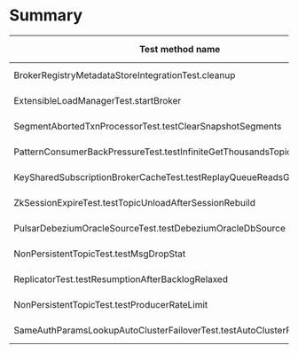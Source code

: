 # Summary

Test method name | Failures | Report | Search issues | Create issue | Fixed by |
---------------- | -------- | ------ | ------------- | ------------ | -------- |
BrokerRegistryMetadataStoreIntegrationTest.cleanup | 3 | [Report](./org.apache.pulsar.broker.loadbalance.extensions.BrokerRegistryMetadataStoreIntegrationTest.cleanup.md) | [Issues](https://github.com/apache/pulsar/issues?q=BrokerRegistryMetadataStoreIntegrationTest%20cleanup) | [Create issue](https://github.com/apache/pulsar/issues/new?template=flaky-test.yml&confirmSearch=true&title=Flaky-test%3A+BrokerRegistryMetadataStoreIntegrationTest.cleanup&failureUrl=https%3A%2F%2Fgithub.com%2Fapache%2Fpulsar%2Factions%2Fruns%2F18802878674%2Fjob%2F53653078467%23step%3A11%3A676&stacktrace=%5BERROR%5D+org.apache.pulsar.broker.loadbalance.extensions.BrokerRegistryMetadataStoreIntegrationTest.cleanup+--+Time+elapsed%3A+11.19+s+%3C%3C%3C+FAILURE%21%0Ajava.lang.RuntimeException%3A+Broker+took+10272ms+to+close%0A%09at+org.apache.pulsar.broker.loadbalance.extensions.BrokerRegistryIntegrationTest.cleanup%28BrokerRegistryIntegrationTest.java%3A73%29%0A%09at+java.base%2Fjdk.internal.reflect.DirectMethodHandleAccessor.invoke%28DirectMethodHandleAccessor.java%3A103%29%0A%09at+java.base%2Fjava.lang.reflect.Method.invoke%28Method.java%3A580%29%0A%09at+org.testng.internal.invokers.MethodInvocationHelper.invokeMethod%28MethodInvocationHelper.java%3A139%29%0A%09at+org.testng.internal.invokers.MethodInvocationHelper.invokeMethodConsideringTimeout%28MethodInvocationHelper.java%3A69%29%0A%09at+org.testng.internal.invokers.ConfigInvoker.invokeConfigurationMethod%28ConfigInvoker.java%3A361%29%0A%09at+org.testng.internal.invokers.ConfigInvoker.invokeConfigurations%28ConfigInvoker.java%3A296%29%0A%09at+org.testng.internal.invokers.TestMethodWorker.invokeAfterClassMethods%28TestMethodWorker.java%3A222%29%0A%09at+org.testng.internal.invokers.TestMethodWorker.run%28TestMethodWorker.java%3A131%29%0A%09at+java.base%2Fjava.util.ArrayList.forEach%28ArrayList.java%3A1596%29%0A%09at+org.testng.TestRunner.privateRun%28TestRunner.java%3A829%29%0A%09at+org.testng.TestRunner.run%28TestRunner.java%3A602%29%0A%09at+org.testng.SuiteRunner.runTest%28SuiteRunner.java%3A437%29%0A%09at+org.testng.SuiteRunner.runSequentially%28SuiteRunner.java%3A431%29%0A%09at+org.testng.SuiteRunner.privateRun%28SuiteRunner.java%3A391%29%0A%09at+org.testng.SuiteRunner.run%28SuiteRunner.java%3A330%29%0A%09at+org.testng.SuiteRunnerWorker.runSuite%28SuiteRunnerWorker.java%3A52%29%0A%09at+org.testng.SuiteRunnerWorker.run%28SuiteRunnerWorker.java%3A95%29%0A%09at+org.testng.TestNG.runSuitesSequentially%28TestNG.java%3A1256%29%0A%09at+org.testng.TestNG.runSuitesLocally%28TestNG.java%3A1176%29%0A%09at+org.testng.TestNG.runSuites%28TestNG.java%3A1099%29%0A%09at+org.testng.TestNG.run%28TestNG.java%3A1067%29%0A%09at+org.apache.maven.surefire.testng.TestNGExecutor.run%28TestNGExecutor.java%3A155%29%0A%09at+org.apache.maven.surefire.testng.TestNGDirectoryTestSuite.executeSingleClass%28TestNGDirectoryTestSuite.java%3A102%29%0A%09at+org.apache.maven.surefire.testng.TestNGDirectoryTestSuite.executeLazy%28TestNGDirectoryTestSuite.java%3A117%29%0A%09at+org.apache.maven.surefire.testng.TestNGDirectoryTestSuite.execute%28TestNGDirectoryTestSuite.java%3A86%29%0A%09at+org.apache.maven.surefire.testng.TestNGProvider.invoke%28TestNGProvider.java%3A137%29%0A%09at+org.apache.maven.surefire.booter.ForkedBooter.runSuitesInProcess%28ForkedBooter.java%3A385%29) | |
ExtensibleLoadManagerTest.startBroker | 2 | [Report](./org.apache.pulsar.tests.integration.loadbalance.ExtensibleLoadManagerTest.startBroker.md) | [Issues](https://github.com/apache/pulsar/issues?q=ExtensibleLoadManagerTest%20startBroker) | [Create issue](https://github.com/apache/pulsar/issues/new?template=flaky-test.yml&confirmSearch=true&title=Flaky-test%3A+ExtensibleLoadManagerTest.startBroker&failureUrl=https%3A%2F%2Fgithub.com%2Fapache%2Fpulsar%2Factions%2Fruns%2F18715764552%2Fjob%2F53376572012%23step%3A12%3A212&stacktrace=%5BERROR%5D+org.apache.pulsar.tests.integration.loadbalance.ExtensibleLoadManagerTest.startBroker+--+Time+elapsed%3A+146.3+s+%3C%3C%3C+FAILURE%21%0Aorg.awaitility.core.ConditionTimeoutException%3A+Condition+org.apache.pulsar.tests.integration.loadbalance.ExtensibleLoadManagerTest%24%24Lambda%2F0x0000000100725108+was+not+fulfilled+within+2+minutes.%0A%09at+org.awaitility.core.ConditionAwaiter.await%28ConditionAwaiter.java%3A167%29%0A%09at+org.awaitility.core.CallableCondition.await%28CallableCondition.java%3A78%29%0A%09at+org.awaitility.core.CallableCondition.await%28CallableCondition.java%3A26%29%0A%09at+org.awaitility.core.ConditionFactory.until%28ConditionFactory.java%3A985%29%0A%09at+org.awaitility.core.ConditionFactory.until%28ConditionFactory.java%3A954%29%0A%09at+org.apache.pulsar.tests.integration.loadbalance.ExtensibleLoadManagerTest.startBroker%28ExtensibleLoadManagerTest.java%3A145%29%0A%09at+java.base%2Fjdk.internal.reflect.DirectMethodHandleAccessor.invoke%28DirectMethodHandleAccessor.java%3A103%29%0A%09at+java.base%2Fjava.lang.reflect.Method.invoke%28Method.java%3A580%29%0A%09at+org.testng.internal.invokers.MethodInvocationHelper.invokeMethod%28MethodInvocationHelper.java%3A139%29%0A%09at+org.testng.internal.invokers.MethodInvocationHelper.invokeMethodConsideringTimeout%28MethodInvocationHelper.java%3A69%29%0A%09at+org.testng.internal.invokers.ConfigInvoker.invokeConfigurationMethod%28ConfigInvoker.java%3A361%29%0A%09at+org.testng.internal.invokers.ConfigInvoker.invokeConfigurations%28ConfigInvoker.java%3A296%29%0A%09at+org.testng.internal.invokers.TestInvoker.runConfigMethods%28TestInvoker.java%3A823%29%0A%09at+org.testng.internal.invokers.TestInvoker.invokeMethod%28TestInvoker.java%3A590%29%0A%09at+org.testng.internal.invokers.TestInvoker.invokeTestMethod%28TestInvoker.java%3A221%29%0A%09at+org.testng.internal.invokers.MethodRunner.runInSequence%28MethodRunner.java%3A50%29%0A%09at+org.testng.internal.invokers.TestInvoker%24MethodInvocationAgent.invoke%28TestInvoker.java%3A969%29%0A%09at+org.testng.internal.invokers.TestInvoker.invokeTestMethods%28TestInvoker.java%3A194%29%0A%09at+org.testng.internal.invokers.TestMethodWorker.invokeTestMethods%28TestMethodWorker.java%3A148%29%0A%09at+org.testng.internal.invokers.TestMethodWorker.run%28TestMethodWorker.java%3A128%29%0A%09at+java.base%2Fjava.util.ArrayList.forEach%28ArrayList.java%3A1596%29%0A%09at+org.testng.TestRunner.privateRun%28TestRunner.java%3A829%29%0A%09at+org.testng.TestRunner.run%28TestRunner.java%3A602%29%0A%09at+org.testng.SuiteRunner.runTest%28SuiteRunner.java%3A437%29%0A%09at+org.testng.SuiteRunner.runSequentially%28SuiteRunner.java%3A431%29%0A%09at+org.testng.SuiteRunner.privateRun%28SuiteRunner.java%3A391%29%0A%09at+org.testng.SuiteRunner.run%28SuiteRunner.java%3A330%29%0A%09at+org.testng.SuiteRunnerWorker.runSuite%28SuiteRunnerWorker.java%3A52%29) | |
SegmentAbortedTxnProcessorTest.testClearSnapshotSegments | 2 | [Report](./org.apache.pulsar.broker.transaction.SegmentAbortedTxnProcessorTest.testClearSnapshotSegments.md) | [Issues](https://github.com/apache/pulsar/issues?q=SegmentAbortedTxnProcessorTest%20testClearSnapshotSegments) | [Create issue](https://github.com/apache/pulsar/issues/new?template=flaky-test.yml&confirmSearch=true&title=Flaky-test%3A+SegmentAbortedTxnProcessorTest.testClearSnapshotSegments&failureUrl=https%3A%2F%2Fgithub.com%2Fapache%2Fpulsar%2Factions%2Fruns%2F18706863180%2Fjob%2F53347156979%23step%3A11%3A1181&stacktrace=%5BERROR%5D+org.apache.pulsar.broker.transaction.SegmentAbortedTxnProcessorTest.testClearSnapshotSegments+--+Time+elapsed%3A+10.06+s+%3C%3C%3C+FAILURE%21%0Aorg.awaitility.core.ConditionTimeoutException%3A+Assertion+condition+defined+as+a+org.apache.pulsar.broker.transaction.SegmentAbortedTxnProcessorTest+expected%3A%3C1%3E+but+was%3A%3C2%3E+within+10+seconds.%0A%09at+org.awaitility.core.ConditionAwaiter.await%28ConditionAwaiter.java%3A167%29%0A%09at+org.awaitility.core.AssertionCondition.await%28AssertionCondition.java%3A119%29%0A%09at+org.awaitility.core.AssertionCondition.await%28AssertionCondition.java%3A31%29%0A%09at+org.awaitility.core.ConditionFactory.until%28ConditionFactory.java%3A985%29%0A%09at+org.awaitility.core.ConditionFactory.untilAsserted%28ConditionFactory.java%3A769%29%0A%09at+org.apache.pulsar.broker.transaction.SegmentAbortedTxnProcessorTest.testClearSnapshotSegments%28SegmentAbortedTxnProcessorTest.java%3A221%29%0A%09at+java.base%2Fjdk.internal.reflect.NativeMethodAccessorImpl.invoke0%28Native+Method%29%0A%09at+java.base%2Fjdk.internal.reflect.NativeMethodAccessorImpl.invoke%28NativeMethodAccessorImpl.java%3A77%29%0A%09at+java.base%2Fjdk.internal.reflect.DelegatingMethodAccessorImpl.invoke%28DelegatingMethodAccessorImpl.java%3A43%29%0A%09at+java.base%2Fjava.lang.reflect.Method.invoke%28Method.java%3A569%29%0A%09at+org.testng.internal.invokers.MethodInvocationHelper.invokeMethod%28MethodInvocationHelper.java%3A139%29%0A%09at+org.testng.internal.invokers.InvokeMethodRunnable.runOne%28InvokeMethodRunnable.java%3A47%29%0A%09at+org.testng.internal.invokers.InvokeMethodRunnable.call%28InvokeMethodRunnable.java%3A76%29%0A%09at+org.testng.internal.invokers.InvokeMethodRunnable.call%28InvokeMethodRunnable.java%3A11%29%0A%09at+java.base%2Fjava.util.concurrent.FutureTask.run%28FutureTask.java%3A264%29%0A%09at+java.base%2Fjava.util.concurrent.ThreadPoolExecutor.runWorker%28ThreadPoolExecutor.java%3A1136%29%0A%09at+java.base%2Fjava.util.concurrent.ThreadPoolExecutor%24Worker.run%28ThreadPoolExecutor.java%3A635%29%0A%09at+java.base%2Fjava.lang.Thread.run%28Thread.java%3A840%29%0ACaused+by%3A+java.lang.AssertionError%3A+expected%3A%3C1%3E+but+was%3A%3C2%3E%0A%09at+org.testng.AssertJUnit.fail%28AssertJUnit.java%3A65%29%0A%09at+org.testng.AssertJUnit.failNotEquals%28AssertJUnit.java%3A467%29%0A%09at+org.testng.AssertJUnit.assertEquals%28AssertJUnit.java%3A88%29%0A%09at+org.testng.AssertJUnit.assertEquals%28AssertJUnit.java%3A318%29%0A%09at+org.testng.AssertJUnit.assertEquals%28AssertJUnit.java%3A328%29%0A%09at+org.apache.pulsar.broker.transaction.SegmentAbortedTxnProcessorTest.verifySnapshotSegmentsSize%28SegmentAbortedTxnProcessorTest.java%3A358%29%0A%09at+org.apache.pulsar.broker.transaction.SegmentAbortedTxnProcessorTest.lambda%24testClearSnapshotSegments%243%28SegmentAbortedTxnProcessorTest.java%3A221%29%0A%09at+org.awaitility.core.AssertionCondition.lambda%24new%240%28AssertionCondition.java%3A53%29%0A%09at+org.awaitility.core.ConditionAwaiter%24ConditionPoller.call%28ConditionAwaiter.java%3A248%29) | |
PatternConsumerBackPressureTest.testInfiniteGetThousandsTopics | 2 | [Report](./org.apache.pulsar.client.api.PatternConsumerBackPressureTest.testInfiniteGetThousandsTopics.md) | [Issues](https://github.com/apache/pulsar/issues?q=PatternConsumerBackPressureTest%20testInfiniteGetThousandsTopics) | [Create issue](https://github.com/apache/pulsar/issues/new?template=flaky-test.yml&confirmSearch=true&title=Flaky-test%3A+PatternConsumerBackPressureTest.testInfiniteGetThousandsTopics&failureUrl=https%3A%2F%2Fgithub.com%2Fapache%2Fpulsar%2Factions%2Fruns%2F18771071741%2Fjob%2F53556168299%23step%3A11%3A2512&stacktrace=%5BERROR%5D+org.apache.pulsar.client.api.PatternConsumerBackPressureTest.testInfiniteGetThousandsTopics+--+Time+elapsed%3A+16.54+s+%3C%3C%3C+FAILURE%21%0Aorg.awaitility.core.ConditionTimeoutException%3A+Assertion+condition+defined+as+a+org.apache.pulsar.client.api.PatternConsumerBackPressureTest+expected+%5B2048%5D+but+found+%5B291%5D+within+10+seconds.%0A%09at+org.awaitility.core.ConditionAwaiter.await%28ConditionAwaiter.java%3A167%29%0A%09at+org.awaitility.core.AssertionCondition.await%28AssertionCondition.java%3A119%29%0A%09at+org.awaitility.core.AssertionCondition.await%28AssertionCondition.java%3A31%29%0A%09at+org.awaitility.core.ConditionFactory.until%28ConditionFactory.java%3A985%29%0A%09at+org.awaitility.core.ConditionFactory.untilAsserted%28ConditionFactory.java%3A769%29%0A%09at+org.apache.pulsar.client.api.PatternConsumerBackPressureTest.testInfiniteGetThousandsTopics%28PatternConsumerBackPressureTest.java%3A95%29%0A%09at+java.base%2Fjdk.internal.reflect.NativeMethodAccessorImpl.invoke0%28Native+Method%29%0A%09at+java.base%2Fjdk.internal.reflect.NativeMethodAccessorImpl.invoke%28NativeMethodAccessorImpl.java%3A77%29%0A%09at+java.base%2Fjdk.internal.reflect.DelegatingMethodAccessorImpl.invoke%28DelegatingMethodAccessorImpl.java%3A43%29%0A%09at+java.base%2Fjava.lang.reflect.Method.invoke%28Method.java%3A569%29%0A%09at+org.testng.internal.invokers.MethodInvocationHelper.invokeMethod%28MethodInvocationHelper.java%3A139%29%0A%09at+org.testng.internal.invokers.InvokeMethodRunnable.runOne%28InvokeMethodRunnable.java%3A47%29%0A%09at+org.testng.internal.invokers.InvokeMethodRunnable.call%28InvokeMethodRunnable.java%3A76%29%0A%09at+org.testng.internal.invokers.InvokeMethodRunnable.call%28InvokeMethodRunnable.java%3A11%29%0A%09at+java.base%2Fjava.util.concurrent.FutureTask.run%28FutureTask.java%3A264%29%0A%09at+java.base%2Fjava.util.concurrent.ThreadPoolExecutor.runWorker%28ThreadPoolExecutor.java%3A1136%29%0A%09at+java.base%2Fjava.util.concurrent.ThreadPoolExecutor%24Worker.run%28ThreadPoolExecutor.java%3A635%29%0A%09at+java.base%2Fjava.lang.Thread.run%28Thread.java%3A840%29%0ACaused+by%3A+java.lang.AssertionError%3A+expected+%5B2048%5D+but+found+%5B291%5D%0A%09at+org.testng.Assert.fail%28Assert.java%3A110%29%0A%09at+org.testng.Assert.failNotEquals%28Assert.java%3A1577%29%0A%09at+org.testng.Assert.assertEqualsImpl%28Assert.java%3A149%29%0A%09at+org.testng.Assert.assertEquals%28Assert.java%3A131%29%0A%09at+org.testng.Assert.assertEquals%28Assert.java%3A1418%29%0A%09at+org.testng.Assert.assertEquals%28Assert.java%3A1382%29%0A%09at+org.testng.Assert.assertEquals%28Assert.java%3A1428%29%0A%09at+org.apache.pulsar.client.api.PatternConsumerBackPressureTest.lambda%24testInfiniteGetThousandsTopics%242%28PatternConsumerBackPressureTest.java%3A96%29%0A%09at+org.awaitility.core.AssertionCondition.lambda%24new%240%28AssertionCondition.java%3A53%29) | |
KeySharedSubscriptionBrokerCacheTest.testReplayQueueReadsGettingCached | 2 | [Report](./org.apache.pulsar.client.api.KeySharedSubscriptionBrokerCacheTest.testReplayQueueReadsGettingCached.md) | [Issues](https://github.com/apache/pulsar/issues?q=KeySharedSubscriptionBrokerCacheTest%20testReplayQueueReadsGettingCached) | [Create issue](https://github.com/apache/pulsar/issues/new?template=flaky-test.yml&confirmSearch=true&title=Flaky-test%3A+KeySharedSubscriptionBrokerCacheTest.testReplayQueueReadsGettingCached&failureUrl=https%3A%2F%2Fgithub.com%2Fapache%2Fpulsar%2Factions%2Fruns%2F18831405554%2Fjob%2F53724046160%23step%3A11%3A1475&stacktrace=%5BERROR%5D+org.apache.pulsar.client.api.KeySharedSubscriptionBrokerCacheTest.testReplayQueueReadsGettingCached%5BClassic%5D%284%29+--+Time+elapsed%3A+13.27+s+%3C%3C%3C+FAILURE%21%0Aorg.assertj.core.error.AssertJMultipleFailuresError%3A%0A%0AMultiple+Failures+%281+failure%29%0A--+failure+1+--%0A%5BremainingMessageValues%5D%0AExpecting+empty+but+was%3A+%5B1%2C%0A++++2%2C%0A++++3%2C%0A++++4%2C%0A++++6%2C%0A++++9%2C%0A++++13%2C%0A++++15%2C%0A++++17%2C%0A++++18%2C%0A++++20%2C%0A++++22%2C%0A++++26%2C%0A++++27%2C%0A++++28%2C%0A++++29%2C%0A++++30%2C%0A++++33%2C%0A++++35%2C%0A++++37%2C%0A++++38%2C%0A++++40%2C%0A++++42%2C%0A++++46%2C) | |
ZkSessionExpireTest.testTopicUnloadAfterSessionRebuild | 1 | [Report](./org.apache.pulsar.broker.service.ZkSessionExpireTest.testTopicUnloadAfterSessionRebuild.md) | [Issues](https://github.com/apache/pulsar/issues?q=ZkSessionExpireTest%20testTopicUnloadAfterSessionRebuild) | [Create issue](https://github.com/apache/pulsar/issues/new?template=flaky-test.yml&confirmSearch=true&title=Flaky-test%3A+ZkSessionExpireTest.testTopicUnloadAfterSessionRebuild&failureUrl=https%3A%2F%2Fgithub.com%2Fapache%2Fpulsar%2Factions%2Fruns%2F18739041419%2Fjob%2F53452090800%23step%3A11%3A863&stacktrace=%5BERROR%5D+org.apache.pulsar.broker.service.ZkSessionExpireTest.testTopicUnloadAfterSessionRebuild%5Btrue%2C+class+org.apache.pulsar.broker.service.NetworkErrorTestBase%24PreferExtensibleLoadManager%2C+MetadataStore%5D%284%29+--+Time+elapsed%3A+29.88+s+%3C%3C%3C+FAILURE%21%0Aorg.awaitility.core.ConditionTimeoutException%3A+Assertion+condition+defined+as+a+org.apache.pulsar.broker.service.ZkSessionExpireTest+expected+%5B2%5D+but+found+%5B1%5D+within+10+seconds.%0A%09at+org.awaitility.core.ConditionAwaiter.await%28ConditionAwaiter.java%3A167%29%0A%09at+org.awaitility.core.AssertionCondition.await%28AssertionCondition.java%3A119%29%0A%09at+org.awaitility.core.AssertionCondition.await%28AssertionCondition.java%3A31%29%0A%09at+org.awaitility.core.ConditionFactory.until%28ConditionFactory.java%3A985%29%0A%09at+org.awaitility.core.ConditionFactory.untilAsserted%28ConditionFactory.java%3A769%29%0A%09at+org.apache.pulsar.broker.service.ZkSessionExpireTest.testTopicUnloadAfterSessionRebuild%28ZkSessionExpireTest.java%3A203%29%0A%09at+java.base%2Fjdk.internal.reflect.NativeMethodAccessorImpl.invoke0%28Native+Method%29%0A%09at+java.base%2Fjdk.internal.reflect.NativeMethodAccessorImpl.invoke%28NativeMethodAccessorImpl.java%3A77%29%0A%09at+java.base%2Fjdk.internal.reflect.DelegatingMethodAccessorImpl.invoke%28DelegatingMethodAccessorImpl.java%3A43%29%0A%09at+java.base%2Fjava.lang.reflect.Method.invoke%28Method.java%3A569%29%0A%09at+org.testng.internal.invokers.MethodInvocationHelper.invokeMethod%28MethodInvocationHelper.java%3A139%29%0A%09at+org.testng.internal.invokers.InvokeMethodRunnable.runOne%28InvokeMethodRunnable.java%3A47%29%0A%09at+org.testng.internal.invokers.InvokeMethodRunnable.call%28InvokeMethodRunnable.java%3A76%29%0A%09at+org.testng.internal.invokers.InvokeMethodRunnable.call%28InvokeMethodRunnable.java%3A11%29%0A%09at+java.base%2Fjava.util.concurrent.FutureTask.run%28FutureTask.java%3A264%29%0A%09at+java.base%2Fjava.util.concurrent.ThreadPoolExecutor.runWorker%28ThreadPoolExecutor.java%3A1136%29%0A%09at+java.base%2Fjava.util.concurrent.ThreadPoolExecutor%24Worker.run%28ThreadPoolExecutor.java%3A635%29%0A%09at+java.base%2Fjava.lang.Thread.run%28Thread.java%3A840%29%0ACaused+by%3A+java.lang.AssertionError%3A+expected+%5B2%5D+but+found+%5B1%5D%0A%09at+org.testng.Assert.fail%28Assert.java%3A110%29%0A%09at+org.testng.Assert.failNotEquals%28Assert.java%3A1577%29%0A%09at+org.testng.Assert.assertEqualsImpl%28Assert.java%3A149%29%0A%09at+org.testng.Assert.assertEquals%28Assert.java%3A131%29%0A%09at+org.testng.Assert.assertEquals%28Assert.java%3A1418%29%0A%09at+org.testng.Assert.assertEquals%28Assert.java%3A1382%29%0A%09at+org.testng.Assert.assertEquals%28Assert.java%3A1428%29%0A%09at+org.apache.pulsar.broker.service.ZkSessionExpireTest.lambda%24testTopicUnloadAfterSessionRebuild%244%28ZkSessionExpireTest.java%3A208%29%0A%09at+org.awaitility.core.AssertionCondition.lambda%24new%240%28AssertionCondition.java%3A53%29) | |
PulsarDebeziumOracleSourceTest.testDebeziumOracleDbSource | 1 | [Report](./org.apache.pulsar.tests.integration.io.sources.debezium.PulsarDebeziumOracleSourceTest.testDebeziumOracleDbSource.md) | [Issues](https://github.com/apache/pulsar/issues?q=PulsarDebeziumOracleSourceTest%20testDebeziumOracleDbSource) | [Create issue](https://github.com/apache/pulsar/issues/new?template=flaky-test.yml&confirmSearch=true&title=Flaky-test%3A+PulsarDebeziumOracleSourceTest.testDebeziumOracleDbSource&failureUrl=https%3A%2F%2Fgithub.com%2Fapache%2Fpulsar%2Factions%2Fruns%2F18817729515%2Fjob%2F53689218411%23step%3A12%3A5488&stacktrace=%5BERROR%5D+org.apache.pulsar.tests.integration.io.sources.debezium.PulsarDebeziumOracleSourceTest.testDebeziumOracleDbSource+--+Time+elapsed%3A+1369+s+%3C%3C%3C+FAILURE%21%0Ajava.lang.IllegalStateException%3A+Oracle+did+not+initialize+properly%0A%09at+org.apache.pulsar.tests.integration.io.sources.debezium.DebeziumOracleDbSourceTester.waitForOracleStatus%28DebeziumOracleDbSourceTester.java%3A188%29%0A%09at+org.apache.pulsar.tests.integration.io.sources.debezium.DebeziumOracleDbSourceTester.prepareSource%28DebeziumOracleDbSourceTester.java%3A157%29%0A%09at+org.apache.pulsar.tests.integration.io.sources.PulsarIOSourceRunner.prepareSource%28PulsarIOSourceRunner.java%3A113%29%0A%09at+org.apache.pulsar.tests.integration.io.sources.debezium.PulsarIODebeziumSourceRunner.internalTestSource%28PulsarIODebeziumSourceRunner.java%3A75%29%0A%09at+org.apache.pulsar.tests.integration.io.sources.debezium.PulsarIODebeziumSourceRunner.testSource%28PulsarIODebeziumSourceRunner.java%3A66%29%0A%09at+org.apache.pulsar.tests.integration.io.sources.debezium.PulsarDebeziumOracleSourceTest.testDebeziumOracleDbConnect%28PulsarDebeziumOracleSourceTest.java%3A86%29%0A%09at+org.apache.pulsar.tests.integration.io.sources.debezium.PulsarDebeziumOracleSourceTest.testDebeziumOracleDbSource%28PulsarDebeziumOracleSourceTest.java%3A47%29%0A%09at+java.base%2Fjdk.internal.reflect.DirectMethodHandleAccessor.invoke%28DirectMethodHandleAccessor.java%3A103%29%0A%09at+java.base%2Fjava.lang.reflect.Method.invoke%28Method.java%3A580%29%0A%09at+org.testng.internal.invokers.MethodInvocationHelper.invokeMethod%28MethodInvocationHelper.java%3A139%29%0A%09at+org.testng.internal.invokers.InvokeMethodRunnable.runOne%28InvokeMethodRunnable.java%3A47%29%0A%09at+org.testng.internal.invokers.InvokeMethodRunnable.call%28InvokeMethodRunnable.java%3A76%29%0A%09at+org.testng.internal.invokers.InvokeMethodRunnable.call%28InvokeMethodRunnable.java%3A11%29%0A%09at+java.base%2Fjava.util.concurrent.FutureTask.run%28FutureTask.java%3A317%29%0A%09at+java.base%2Fjava.util.concurrent.ThreadPoolExecutor.runWorker%28ThreadPoolExecutor.java%3A1144%29%0A%09at+java.base%2Fjava.util.concurrent.ThreadPoolExecutor%24Worker.run%28ThreadPoolExecutor.java%3A642%29%0A%09at+java.base%2Fjava.lang.Thread.run%28Thread.java%3A1583%29) | |
NonPersistentTopicTest.testMsgDropStat | 1 | [Report](./org.apache.pulsar.client.api.NonPersistentTopicTest.testMsgDropStat.md) | [Issues](https://github.com/apache/pulsar/issues?q=NonPersistentTopicTest%20testMsgDropStat) | [Create issue](https://github.com/apache/pulsar/issues/new?template=flaky-test.yml&confirmSearch=true&title=Flaky-test%3A+NonPersistentTopicTest.testMsgDropStat&failureUrl=https%3A%2F%2Fgithub.com%2Fapache%2Fpulsar%2Factions%2Fruns%2F18747937935%2Fjob%2F53480679625%23step%3A11%3A1392&stacktrace=%5BERROR%5D+org.apache.pulsar.client.api.NonPersistentTopicTest.testMsgDropStat+--+Time+elapsed%3A+7.101+s+%3C%3C%3C+FAILURE%21%0Ajava.lang.AssertionError%3A+expected+%5Btrue%5D+but+found+%5Bfalse%5D%0A%09at+org.testng.Assert.fail%28Assert.java%3A110%29%0A%09at+org.testng.Assert.failNotEquals%28Assert.java%3A1577%29%0A%09at+org.testng.Assert.assertTrue%28Assert.java%3A56%29%0A%09at+org.testng.Assert.assertTrue%28Assert.java%3A66%29%0A%09at+org.apache.pulsar.client.api.NonPersistentTopicTest.testMsgDropStat%28NonPersistentTopicTest.java%3A905%29%0A%09at+java.base%2Fjdk.internal.reflect.DirectMethodHandleAccessor.invoke%28DirectMethodHandleAccessor.java%3A103%29%0A%09at+java.base%2Fjava.lang.reflect.Method.invoke%28Method.java%3A580%29%0A%09at+org.testng.internal.invokers.MethodInvocationHelper.invokeMethod%28MethodInvocationHelper.java%3A139%29%0A%09at+org.testng.internal.invokers.InvokeMethodRunnable.runOne%28InvokeMethodRunnable.java%3A47%29%0A%09at+org.testng.internal.invokers.InvokeMethodRunnable.call%28InvokeMethodRunnable.java%3A76%29%0A%09at+org.testng.internal.invokers.InvokeMethodRunnable.call%28InvokeMethodRunnable.java%3A11%29%0A%09at+java.base%2Fjava.util.concurrent.FutureTask.run%28FutureTask.java%3A317%29%0A%09at+java.base%2Fjava.util.concurrent.ThreadPoolExecutor.runWorker%28ThreadPoolExecutor.java%3A1144%29%0A%09at+java.base%2Fjava.util.concurrent.ThreadPoolExecutor%24Worker.run%28ThreadPoolExecutor.java%3A642%29%0A%09at+java.base%2Fjava.lang.Thread.run%28Thread.java%3A1583%29) | |
ReplicatorTest.testResumptionAfterBacklogRelaxed | 1 | [Report](./org.apache.pulsar.broker.service.ReplicatorTest.testResumptionAfterBacklogRelaxed.md) | [Issues](https://github.com/apache/pulsar/issues?q=ReplicatorTest%20testResumptionAfterBacklogRelaxed) | [Create issue](https://github.com/apache/pulsar/issues/new?template=flaky-test.yml&confirmSearch=true&title=Flaky-test%3A+ReplicatorTest.testResumptionAfterBacklogRelaxed&failureUrl=https%3A%2F%2Fgithub.com%2Fapache%2Fpulsar%2Factions%2Fruns%2F18799108523%2Fjob%2F53644306109%23step%3A11%3A977&stacktrace=%5BERROR%5D+org.apache.pulsar.broker.service.ReplicatorTest.testResumptionAfterBacklogRelaxed+--+Time+elapsed%3A+11.69+s+%3C%3C%3C+FAILURE%21%0Ajava.lang.AssertionError%3A%0A%0AExpecting+any+element+of%3A%0A++%5BImmutableMetricData%7Bresource%3DResource%7BschemaUrl%3Dnull%2C+attributes%3D%7Bpulsar.cluster%3D%22r1%22%2C+service.name%3D%22pulsar-broker%22%2C+service.version%3D%224.2.0-SNAPSHOT%22%2C+telemetry.sdk.language%3D%22java%22%2C+telemetry.sdk.name%3D%22opentelemetry%22%2C+telemetry.sdk.version%3D%221.45.0%22%7D%7D%2C+instrumentationScopeInfo%3DInstrumentationScopeInfo%7Bname%3Dorg.apache.pulsar.broker%2C+version%3Dnull%2C+schemaUrl%3Dnull%2C+attributes%3D%7B%7D%7D%2C+name%3Dpulsar.broker.request.schema_registry.duration%2C+description%3DThe+duration+of+Schema+Registry+requests.%2C+unit%3Ds%2C+type%3DHISTOGRAM%2C+data%3DImmutableHistogramData%7BaggregationTemporality%3DCUMULATIVE%2C+points%3D%5BImmutableHistogramPointData%7BgetStartEpochNanos%3D1761373625871341252%2C+getEpochNanos%3D1761373639129368126%2C+getAttributes%3D%7Bpulsar.namespace%3D%22pulsar%2Fns1%22%2C+pulsar.schema_registry.request%3D%22get%22%2C+pulsar.schema_registry.response%3D%22success%22%7D%2C+getSum%3D0.016%2C+getCount%3D5%2C+hasMin%3Dtrue%2C+getMin%3D0.0%2C+hasMax%3Dtrue%2C+getMax%3D0.01%2C+getBoundaries%3D%5B0.0%2C+5.0%2C+10.0%2C+25.0%2C+50.0%2C+75.0%2C+100.0%2C+250.0%2C+500.0%2C+750.0%2C+1000.0%2C+2500.0%2C+5000.0%2C+7500.0%2C+10000.0%5D%2C+getCounts%3D%5B2%2C+3%2C+0%2C+0%2C+0%2C+0%2C+0%2C+0%2C+0%2C+0%2C+0%2C+0%2C+0%2C+0%2C+0%2C+0%5D%2C+getExemplars%3D%5B%5D%7D%2C+ImmutableHistogramPointData%7BgetStartEpochNanos%3D1761373625871341252%2C+getEpochNanos%3D1761373639129368126%2C+getAttributes%3D%7Bpulsar.namespace%3D%22pulsar%2Fns1%22%2C+pulsar.schema_registry.request%3D%22put%22%2C+pulsar.schema_registry.response%3D%22success%22%7D%2C+getSum%3D0.029%2C+getCount%3D1%2C+hasMin%3Dtrue%2C+getMin%3D0.029%2C+hasMax%3Dtrue%2C+getMax%3D0.029%2C+getBoundaries%3D%5B0.0%2C+5.0%2C+10.0%2C+25.0%2C+50.0%2C+75.0%2C+100.0%2C+250.0%2C+500.0%2C+750.0%2C+1000.0%2C+2500.0%2C+5000.0%2C+7500.0%2C+10000.0%5D%2C+getCounts%3D%5B0%2C+1%2C+0%2C+0%2C+0%2C+0%2C+0%2C+0%2C+0%2C+0%2C+0%2C+0%2C+0%2C+0%2C+0%2C+0%5D%2C+getExemplars%3D%5B%5D%7D%5D%7D%7D%2C%0A++++ImmutableMetricData%7Bresource%3DResource%7BschemaUrl%3Dnull%2C+attributes%3D%7Bpulsar.cluster%3D%22r1%22%2C+service.name%3D%22pulsar-broker%22%2C+service.version%3D%224.2.0-SNAPSHOT%22%2C+telemetry.sdk.language%3D%22java%22%2C+telemetry.sdk.name%3D%22opentelemetry%22%2C+telemetry.sdk.version%3D%221.45.0%22%7D%7D%2C+instrumentationScopeInfo%3DInstrumentationScopeInfo%7Bname%3Dorg.apache.pulsar.broker%2C+version%3Dnull%2C+schemaUrl%3Dnull%2C+attributes%3D%7B%7D%7D%2C+name%3Dpulsar.broker.topic.load.concurrent.limit%2C+description%3DThe+maximum+number+of+pending+topic+load+operations+in+the+broker.+Equal+to+%22maxConcurrentTopicLoadRequest%22+defined+in+broker.conf.%2C+unit%3D%7Boperation%7D%2C+type%3DLONG_SUM%2C+data%3DImmutableSumData%7Bpoints%3D%5BImmutableLongPointData%7BstartEpochNanos%3D1761373625871341252%2C+epochNanos%3D1761373639129368126%2C+attributes%3D%7B%7D%2C+value%3D5000%2C+exemplars%3D%5B%5D%7D%5D%2C+monotonic%3Dfalse%2C+aggregationTemporality%3DCUMULATIVE%7D%7D%2C%0A++++ImmutableMetricData%7Bresource%3DResource%7BschemaUrl%3Dnull%2C+attributes%3D%7Bpulsar.cluster%3D%22r1%22%2C+service.name%3D%22pulsar-broker%22%2C+service.version%3D%224.2.0-SNAPSHOT%22%2C+telemetry.sdk.language%3D%22java%22%2C+telemetry.sdk.name%3D%22opentelemetry%22%2C+telemetry.sdk.version%3D%221.45.0%22%7D%7D%2C+instrumentationScopeInfo%3DInstrumentationScopeInfo%7Bname%3Dorg.apache.pulsar.broker%2C+version%3Dnull%2C+schemaUrl%3Dnull%2C+attributes%3D%7B%7D%7D%2C+name%3Dpulsar.broker.topic.load.concurrent.usage%2C+description%3DThe+number+of+pending+topic+load+operations+in+the+broker.+When+it+reaches+threshold+%22maxConcurrentTopicLoadRequest%22+defined+in+broker.conf%2C+new+requests+are+rejected.%2C+unit%3D%7Boperation%7D%2C+type%3DLONG_SUM%2C+data%3DImmutableSumData%7Bpoints%3D%5BImmutableLongPointData%7BstartEpochNanos%3D1761373625871341252%2C+epochNanos%3D1761373639129368126%2C+attributes%3D%7B%7D%2C+value%3D0%2C+exemplars%3D%5B%5D%7D%5D%2C+monotonic%3Dfalse%2C+aggregationTemporality%3DCUMULATIVE%7D%7D%2C%0A++++ImmutableMetricData%7Bresource%3DResource%7BschemaUrl%3Dnull%2C+attributes%3D%7Bpulsar.cluster%3D%22r1%22%2C+service.name%3D%22pulsar-broker%22%2C+service.version%3D%224.2.0-SNAPSHOT%22%2C+telemetry.sdk.language%3D%22java%22%2C+telemetry.sdk.name%3D%22opentelemetry%22%2C+telemetry.sdk.version%3D%221.45.0%22%7D%7D%2C+instrumentationScopeInfo%3DInstrumentationScopeInfo%7Bname%3Dorg.apache.pulsar.broker%2C+version%3Dnull%2C+schemaUrl%3Dnull%2C+attributes%3D%7B%7D%7D%2C+name%3Dpulsar.broker.managed_ledger.backlog.count%2C+description%3DThe+number+of+messages+in+backlog+for+all+consumers+from+this+ledger.%2C+unit%3D%7Bmessage%7D) | |
NonPersistentTopicTest.testProducerRateLimit | 1 | [Report](./org.apache.pulsar.client.api.NonPersistentTopicTest.testProducerRateLimit.md) | [Issues](https://github.com/apache/pulsar/issues?q=NonPersistentTopicTest%20testProducerRateLimit) | [Create issue](https://github.com/apache/pulsar/issues/new?template=flaky-test.yml&confirmSearch=true&title=Flaky-test%3A+NonPersistentTopicTest.testProducerRateLimit&failureUrl=https%3A%2F%2Fgithub.com%2Fapache%2Fpulsar%2Factions%2Fruns%2F18779396830%2Fjob%2F53582346812%23step%3A11%3A1392&stacktrace=%5BERROR%5D+org.apache.pulsar.client.api.NonPersistentTopicTest.testProducerRateLimit+--+Time+elapsed%3A+2.613+s+%3C%3C%3C+FAILURE%21%0Ajava.lang.AssertionError%3A%0A%0AExpecting+any+element+of%3A%0A++%5BImmutableMetricData%7Bresource%3DResource%7BschemaUrl%3Dnull%2C+attributes%3D%7Bpulsar.cluster%3D%22test%22%2C+service.name%3D%22pulsar-broker%22%2C+service.version%3D%224.2.0-SNAPSHOT%22%2C+telemetry.sdk.language%3D%22java%22%2C+telemetry.sdk.name%3D%22opentelemetry%22%2C+telemetry.sdk.version%3D%221.45.0%22%7D%7D%2C+instrumentationScopeInfo%3DInstrumentationScopeInfo%7Bname%3Dorg.apache.pulsar.broker%2C+version%3Dnull%2C+schemaUrl%3Dnull%2C+attributes%3D%7B%7D%7D%2C+name%3Dpulsar.broker.managed_ledger.message.outgoing.replicated.size%2C+description%3DThe+total+number+of+messages+bytes+written+to+this+ledger%2C+including+replicas.%2C+unit%3DBy%2C+type%3DLONG_SUM%2C+data%3DImmutableSumData%7Bpoints%3D%5BImmutableLongPointData%7BstartEpochNanos%3D1761309361708886628%2C+epochNanos%3D1761309362952485121%2C+attributes%3D%7Bpulsar.managed_ledger.name%3D%22my-property%2Fmy-ns%2Fpersistent%2F__change_events%22%2C+pulsar.namespace%3D%22my-property%2Fmy-ns%22%7D%2C+value%3D0%2C+exemplars%3D%5B%5D%7D%5D%2C+monotonic%3Dtrue%2C+aggregationTemporality%3DCUMULATIVE%7D%7D%2C%0A++++ImmutableMetricData%7Bresource%3DResource%7BschemaUrl%3Dnull%2C+attributes%3D%7Bpulsar.cluster%3D%22test%22%2C+service.name%3D%22pulsar-broker%22%2C+service.version%3D%224.2.0-SNAPSHOT%22%2C+telemetry.sdk.language%3D%22java%22%2C+telemetry.sdk.name%3D%22opentelemetry%22%2C+telemetry.sdk.version%3D%221.45.0%22%7D%7D%2C+instrumentationScopeInfo%3DInstrumentationScopeInfo%7Bname%3Dorg.apache.pulsar.broker%2C+version%3Dnull%2C+schemaUrl%3Dnull%2C+attributes%3D%7B%7D%7D%2C+name%3Dpulsar.broker.managed_ledger.cache.entry.count%2C+description%3DThe+number+of+entries+in+the+entry+cache.%2C+unit%3D%7Bentry%7D%2C+type%3DLONG_SUM%2C+data%3DImmutableSumData%7Bpoints%3D%5BImmutableLongPointData%7BstartEpochNanos%3D1761309361708886628%2C+epochNanos%3D1761309362952485121%2C+attributes%3D%7Bpulsar.managed_ledger.cache.entry.status%3D%22active%22%7D%2C+value%3D0%2C+exemplars%3D%5B%5D%7D%2C+ImmutableLongPointData%7BstartEpochNanos%3D1761309361708886628%2C+epochNanos%3D1761309362952485121%2C+attributes%3D%7Bpulsar.managed_ledger.cache.entry.status%3D%22inserted%22%7D%2C+value%3D0%2C+exemplars%3D%5B%5D%7D%2C+ImmutableLongPointData%7BstartEpochNanos%3D1761309361708886628%2C+epochNanos%3D1761309362952485121%2C+attributes%3D%7Bpulsar.managed_ledger.cache.entry.status%3D%22evicted%22%7D%2C+value%3D0%2C+exemplars%3D%5B%5D%7D%5D%2C+monotonic%3Dfalse%2C+aggregationTemporality%3DCUMULATIVE%7D%7D%2C%0A++++ImmutableMetricData%7Bresource%3DResource%7BschemaUrl%3Dnull%2C+attributes%3D%7Bpulsar.cluster%3D%22test%22%2C+service.name%3D%22pulsar-broker%22%2C+service.version%3D%224.2.0-SNAPSHOT%22%2C+telemetry.sdk.language%3D%22java%22%2C+telemetry.sdk.name%3D%22opentelemetry%22%2C+telemetry.sdk.version%3D%221.45.0%22%7D%7D%2C+instrumentationScopeInfo%3DInstrumentationScopeInfo%7Bname%3Dorg.apache.pulsar.broker%2C+version%3Dnull%2C+schemaUrl%3Dnull%2C+attributes%3D%7B%7D%7D%2C+name%3Dpulsar.broker.producer.message.incoming.count%2C+description%3DThe+total+number+of+messages+received+from+this+producer.%2C+unit%3D%7Bmessage%7D%2C+type%3DLONG_SUM%2C+data%3DImmutableSumData%7Bpoints%3D%5BImmutableLongPointData%7BstartEpochNanos%3D1761309361708886628%2C+epochNanos%3D1761309362952485121%2C+attributes%3D%7Bpulsar.domain%3D%22non-persistent%22%2C+pulsar.namespace%3D%22my-property%2Fmy-ns%22%2C+pulsar.producer.access_mode%3D%22shared%22%2C+pulsar.producer.id%3D0%2C+pulsar.producer.name%3D%22testProducerRateLimit-70d3402e-1ca1-4991-adbb-49362ff84b0f%22%2C+pulsar.tenant%3D%22my-property%22%2C+pulsar.topic%3D%22non-persistent%3A%2F%2Fmy-property%2Fmy-ns%2Funacked-topic%22%7D%2C+value%3D1%2C+exemplars%3D%5B%5D%7D%5D%2C+monotonic%3Dtrue%2C+aggregationTemporality%3DCUMULATIVE%7D%7D%2C%0A++++ImmutableMetricData%7Bresource%3DResource%7BschemaUrl%3Dnull%2C+attributes%3D%7Bpulsar.cluster%3D%22test%22%2C+service.name%3D%22pulsar-broker%22%2C+service.version%3D%224.2.0-SNAPSHOT%22%2C+telemetry.sdk.language%3D%22java%22%2C+telemetry.sdk.name%3D%22opentelemetry%22%2C+telemetry.sdk.version%3D%221.45.0%22%7D%7D%2C+instrumentationScopeInfo%3DInstrumentationScopeInfo%7Bname%3Dorg.apache.pulsar.broker%2C+version%3Dnull%2C+schemaUrl%3Dnull%2C+attributes%3D%7B%7D%7D%2C+name%3Dpulsar.broker.topic.storage.entry.outgoing.count%2C+description%3DThe+total+message+batches+%28entries%29+written+to+the+storage+for+this+topic.%2C+unit%3D%7Bentry%7D%2C+type%3DLONG_SUM%2C+data%3DImmutableSumData%7Bpoints%3D%5BImmutableLongPointData%7BstartEpochNanos%3D1761309361708886628%2C+epochNanos%3D1761309362952485121%2C+attributes%3D%7Bpulsar.domain%3D%22persistent%22%2C+pulsa) | |
SameAuthParamsLookupAutoClusterFailoverTest.testAutoClusterFailover | 1 | [Report](./org.apache.pulsar.broker.SameAuthParamsLookupAutoClusterFailoverTest.testAutoClusterFailover.md) | [Issues](https://github.com/apache/pulsar/issues?q=SameAuthParamsLookupAutoClusterFailoverTest%20testAutoClusterFailover) | [Create issue](https://github.com/apache/pulsar/issues/new?template=flaky-test.yml&confirmSearch=true&title=Flaky-test%3A+SameAuthParamsLookupAutoClusterFailoverTest.testAutoClusterFailover&failureUrl=https%3A%2F%2Fgithub.com%2Fapache%2Fpulsar%2Factions%2Fruns%2F18813848521%2Fjob%2F53679644951%23step%3A11%3A889&stacktrace=%5BERROR%5D+org.apache.pulsar.broker.SameAuthParamsLookupAutoClusterFailoverTest.testAutoClusterFailover%5Bfalse%5D%286%29+--+Time+elapsed%3A+95.15+s+%3C%3C%3C+FAILURE%21%0Aorg.awaitility.core.ConditionTimeoutException%3A+Assertion+condition+defined+as+a+org.apache.pulsar.broker.SameAuthParamsLookupAutoClusterFailoverTest+expected+%5Btrue%5D+but+found+%5Bfalse%5D+within+1+minutes.%0A%09at+org.awaitility.core.ConditionAwaiter.await%28ConditionAwaiter.java%3A167%29%0A%09at+org.awaitility.core.AssertionCondition.await%28AssertionCondition.java%3A119%29%0A%09at+org.awaitility.core.AssertionCondition.await%28AssertionCondition.java%3A31%29%0A%09at+org.awaitility.core.ConditionFactory.until%28ConditionFactory.java%3A985%29%0A%09at+org.awaitility.core.ConditionFactory.untilAsserted%28ConditionFactory.java%3A769%29%0A%09at+org.apache.pulsar.broker.SameAuthParamsLookupAutoClusterFailoverTest.testAutoClusterFailover%28SameAuthParamsLookupAutoClusterFailoverTest.java%3A135%29%0A%09at+java.base%2Fjdk.internal.reflect.NativeMethodAccessorImpl.invoke0%28Native+Method%29%0A%09at+java.base%2Fjdk.internal.reflect.NativeMethodAccessorImpl.invoke%28NativeMethodAccessorImpl.java%3A77%29%0A%09at+java.base%2Fjdk.internal.reflect.DelegatingMethodAccessorImpl.invoke%28DelegatingMethodAccessorImpl.java%3A43%29%0A%09at+java.base%2Fjava.lang.reflect.Method.invoke%28Method.java%3A569%29%0A%09at+org.testng.internal.invokers.MethodInvocationHelper.invokeMethod%28MethodInvocationHelper.java%3A139%29%0A%09at+org.testng.internal.invokers.InvokeMethodRunnable.runOne%28InvokeMethodRunnable.java%3A47%29%0A%09at+org.testng.internal.invokers.InvokeMethodRunnable.call%28InvokeMethodRunnable.java%3A76%29%0A%09at+org.testng.internal.invokers.InvokeMethodRunnable.call%28InvokeMethodRunnable.java%3A11%29%0A%09at+java.base%2Fjava.util.concurrent.FutureTask.run%28FutureTask.java%3A264%29%0A%09at+java.base%2Fjava.util.concurrent.ThreadPoolExecutor.runWorker%28ThreadPoolExecutor.java%3A1136%29%0A%09at+java.base%2Fjava.util.concurrent.ThreadPoolExecutor%24Worker.run%28ThreadPoolExecutor.java%3A635%29%0A%09at+java.base%2Fjava.lang.Thread.run%28Thread.java%3A840%29%0ACaused+by%3A+java.lang.AssertionError%3A+expected+%5Btrue%5D+but+found+%5Bfalse%5D%0A%09at+org.testng.Assert.fail%28Assert.java%3A110%29%0A%09at+org.testng.Assert.failNotEquals%28Assert.java%3A1577%29%0A%09at+org.testng.Assert.assertTrue%28Assert.java%3A56%29%0A%09at+org.testng.Assert.assertTrue%28Assert.java%3A66%29%0A%09at+org.apache.pulsar.broker.SameAuthParamsLookupAutoClusterFailoverTest.lambda%24testAutoClusterFailover%245%28SameAuthParamsLookupAutoClusterFailoverTest.java%3A143%29%0A%09at+org.awaitility.core.AssertionCondition.lambda%24new%240%28AssertionCondition.java%3A53%29%0A%09at+org.awaitility.core.ConditionAwaiter%24ConditionPoller.call%28ConditionAwaiter.java%3A248%29%0A%09at+org.awaitility.core.ConditionAwaiter%24ConditionPoller.call%28ConditionAwaiter.java%3A235%29%0A%09...+4+more) | |
